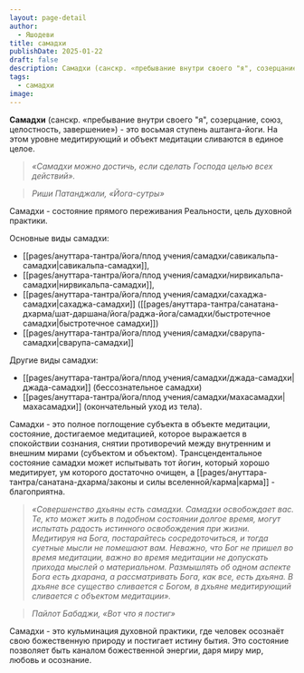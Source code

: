 ```yaml
---
layout: page-detail
author:
  - Яшодеви
title: самадхи
publishDate: 2025-01-22
draft: false
description: Самадхи (санскр. «пребывание внутри своего "я", созерцание, союз, целостность, завершение») - это восьмая ступень аштанга-йоги. На этом уровне медитирующий и объект медитации сливаются в единое целое.
tags:
  - самадхи
image:
---
```

**Самадхи** (санскр. «пребывание внутри своего "я", созерцание, союз, целостность, завершение») - это восьмая ступень аштанга-йоги. На этом уровне медитирующий и объект медитации сливаются в единое целое.

>*«Самадхи можно достичь, если сделать Господа целью всех действий».* 
 
>*Риши Патанджали, «Йога-сутры»*

Самадхи - состояние прямого переживания Реальности, цель духовной практики. 

Основные виды самадхи:

- [[pages/ануттара-тантра/йога/плод учения/самадхи/савикальпа-самадхи|савикальпа-самадхи]],
- [[pages/ануттара-тантра/йога/плод учения/самадхи/нирвикальпа-самадхи|нирвикальпа-самадхи]], 
- [[pages/ануттара-тантра/йога/плод учения/самадхи/сахаджа-самадхи|сахаджа-самадхи]] ([[pages/ануттара-тантра/санатана-дхарма/шат-даршана/йога/раджа-йога/самадхи/быстротечное самадхи|быстротечное самадхи]])
- [[pages/ануттара-тантра/йога/плод учения/самадхи/сварупа-самадхи|сварупа-самадхи]]

Другие виды самадхи:
- [[pages/ануттара-тантра/йога/плод учения/самадхи/джада-самадхи|джада-самадхи]] (бессознательное самадхи)
- [[pages/ануттара-тантра/йога/плод учения/самадхи/махасамадхи|махасамадхи]] (окончательный уход из тела). 

Самадхи - это полное поглощение субъекта в объекте медитации, состояние, достигаемое медитацией, которое выражается в спокойствии сознания, снятии противоречий между внутренним и внешним мирами (субъектом и объектом). Трансцендентальное состояние самадхи может испытывать тот йогин, который хорошо медитирует, ум которого достаточно очищен, а [[pages/ануттара-тантра/санатана-дхарма/законы и силы вселенной/карма|карма]] - благоприятна.

>*«Совершенство дхьяны есть самадхи. Самадхи освобождает вас. Те, кто может жить в подобном состоянии долгое время, могут испытать радость истинного освобождения при жизни. Медитируя на Бога, постарайтесь сосредоточиться, и тогда суетные мысли не помешают вам. Неважно, что Бог не пришел во время медитации, важно во время медитации не допускать прихода мыслей о материальном. Размышлять об одном аспекте Бога есть дхарана, а рассматривать Бога, как все, есть дхьяна. В дхьяне все существо сливается с Богом, в дхьяне медитирующий сливается с объектом медитации».*
 
>*Пайлот Бабаджи, «Вот что я постиг»*

Самадхи - это кульминация духовной практики, где человек осознаёт свою божественную природу и постигает истину бытия. Это состояние позволяет быть каналом божественной энергии, даря миру мир, любовь и осознание.